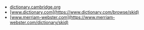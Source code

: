 * [dictionary.cambridge.org](https://dictionary.cambridge.org/dictionary/english/skid)
* [www.dictionary.com](https://www.dictionary.com/browse/skid)
* [www.merriam-webster.com](https://www.merriam-webster.com/dictionary/skid)
